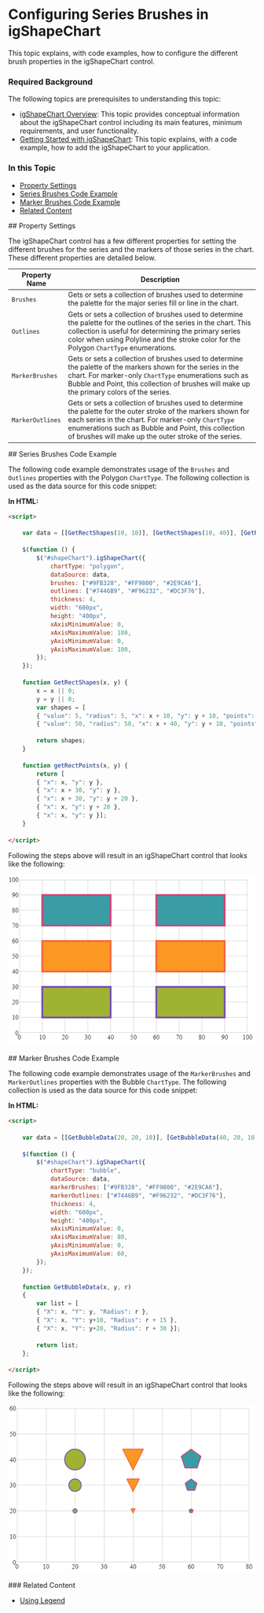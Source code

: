 ﻿<!--
|metadata|
{
    "fileName": "shapechart-configuring-series-brushes",
    "controlName": "igShapeChart",
    "tags": ["API", "ShapeChart", "Brushes"]
}
|metadata|
-->

# Configuring Series Brushes in igShapeChart

This topic explains, with code examples, how to configure the different brush properties in the igShapeChart control.

### Required Background

The following topics are prerequisites to understanding this topic:

- [igShapeChart Overview](shapechart-binding-to-shapefile-data.html): This topic provides conceptual information about the igShapeChart control including its main features, minimum requirements, and user functionality.
- [Getting Started with igShapeChart](shapechart-binding-to-shapefile-data.html): This topic explains, with a code example, how to add the igShapeChart to your application.

### In this Topic

- [Property Settings](#PropSettings)
- [Series Brushes Code Example](#CodeExampleSeries)
- [Marker Brushes Code Example](#CodeExampleMarkers)
- [Related Content](#Related)

<a id="PropSettings" />
## Property Settings

The igShapeChart control has a few different properties for setting the different brushes for the series and the markers of those series in the chart. These different properties are detailed below.

Property Name|Description
---|---
`Brushes`|Gets or sets a collection of brushes used to determine the palette for the major series fill or line in the chart.
`Outlines`|Gets or sets a collection of brushes used to determine the palette for the outlines of the series in the chart. This collection is useful for determining the primary series color when using Polyline and the stroke color for the Polygon `ChartType` enumerations.
`MarkerBrushes`|Gets or sets a collection of brushes used to determine the palette of the markers shown for the series in the chart. For marker-only `ChartType` enumerations such as Bubble and Point, this collection of brushes will make up the primary colors of the series.
`MarkerOutlines`|Gets or sets a collection of brushes used to determine the palette for the outer stroke of the markers shown for each series in the chart. For marker-only `ChartType` enumerations such as Bubble and Point, this collection of brushes will make up the outer stroke of the series.

<a id="CodeExampleSeries" />
## Series Brushes Code Example

The following code example demonstrates usage of the `Brushes` and `Outlines` properties with the Polygon `ChartType`. The following collection is used as the data source for this code snippet:

**In HTML:**
```html
<script>
    
    var data = [[GetRectShapes(10, 10)], [GetRectShapes(10, 40)], [GetRectShapes(10, 70)]];

    $(function () {
        $("#shapeChart").igShapeChart({
            chartType: "polygon",
            dataSource: data,
            brushes: ["#9FB328", "#FF9800", "#2E9CA6"],
            outlines: ["#7446B9", "#F96232", "#DC3F76"],
            thickness: 4,
            width: "600px",
            height: "400px",
            xAxisMinimumValue: 0,
            xAxisMaximumValue: 100,
            yAxisMinimumValue: 0,
            yAxisMaximumValue: 100,
        });
    });

    function GetRectShapes(x, y) {             
        x = x || 0;
        y = y || 0;
        var shapes = [
        { "value": 5, "radius": 5, "x": x + 10, "y": y + 10, "points": [getRectPoints(x, y)] },
        { "value": 50, "radius": 50, "x": x + 40, "y": y + 10, "points": [getRectPoints(x + 50, y)] }];                

        return shapes;
    }

    function getRectPoints(x, y) {
        return [
        { "x": x, "y": y },
        { "x": x + 30, "y": y },
        { "x": x + 30, "y": y + 20 },
        { "x": x, "y": y + 20 },
        { "x": x, "y": y }];
    }

</script>
```

Following the steps above will result in an igShapeChart control that looks like the following:

![](images/shapechart_series_brushes.png)


<a id="CodeExampleMarkers" />
## Marker Brushes Code Example

The following code example demonstrates usage of the `MarkerBrushes` and `MarkerOutlines` properties with the Bubble `ChartType`. The following collection is used as the data source for this code snippet:

**In HTML:**
```html
<script>

    var data = [[GetBubbleData(20, 20, 10)], [GetBubbleData(40, 20, 10)], [GetBubbleData(60, 20, 10)]];

    $(function () {
        $("#shapeChart").igShapeChart({
            chartType: "bubble",
            dataSource: data,
            markerBrushes: ["#9FB328", "#FF9800", "#2E9CA6"],
            markerOutlines: ["#7446B9", "#F96232", "#DC3F76"],
            thickness: 4,
            width: "600px",
            height: "400px",
            xAxisMinimumValue: 0,
            xAxisMaximumValue: 80,
            yAxisMinimumValue: 0,
            yAxisMaximumValue: 60,
        });
    });

    function GetBubbleData(x, y, r)
    {
        var list = [
        { "X": x, "Y": y, "Radius": r },
        { "X": x, "Y": y+10, "Radius": r + 15 },
        { "X": x, "Y": y+20, "Radius": r + 30 }];

        return list;
    };

</script>
```

Following the steps above will result in an igShapeChart control that looks like the following:

![](images/shapechart_marker_brushes.png)

<a id="Related" />
### Related Content

- [Using Legend](shapechart-using-legend.html)
